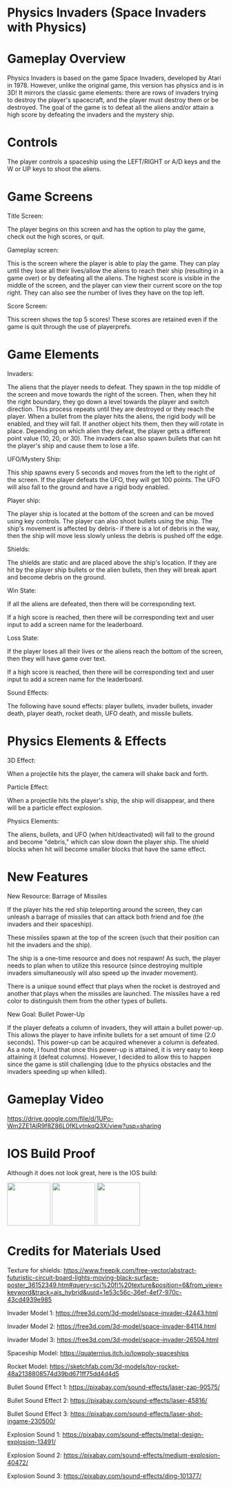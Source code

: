 # Physics Invaders (Space Invaders with Physics) 

# Gameplay Overview 
Physics Invaders is based on the game Space Invaders, developed by Atari in 1978. However, unlike the original game, this version has physics and is in 3D! 
It mirrors the classic game elements: there are rows of invaders trying to destroy the player's spacecraft, and the player must destroy them or be destroyed. 
The goal of the game is to defeat all the aliens and/or attain a high score by defeating the invaders and the mystery ship. 

# Controls 
The player controls a spaceship using the LEFT/RIGHT or A/D keys and the W or UP keys to shoot the aliens. 

# Game Screens 
Title Screen: 

The player begins on this screen and has the option to play the game, check out the high scores, or quit. 

Gameplay screen: 

This is the screen where the player is able to play the game. They can play until they lose all their lives/allow the aliens to reach their ship (resulting in a game over) or by defeating all the aliens.
The highest score is visible in the middle of the screen, and the player can view their current score on the top right. They can also see the number of lives they have on the top left.

Score Screen: 

This screen shows the top 5 scores! These scores are retained even if the game is quit through the use of playerprefs. 

# Game Elements 
Invaders: 

The aliens that the player needs to defeat. They spawn in the top middle of the screen and move towards the right of the screen. Then, when they hit the right boundary, they go down a level towards the player and switch direction. This process repeats until they are destroyed or they reach the player. When a bullet from the player hits the aliens, the rigid body will be enabled, and they will fall. If another object hits them, then they will rotate in place. Depending on which alien they defeat, the player gets a different point value (10, 20, or 30). The invaders can also spawn bullets that can hit the player's ship and cause them to lose a life. 

UFO/Mystery Ship: 

This ship spawns every 5 seconds and moves from the left to the right of the screen. If the player defeats the UFO, they will get 100 points. The UFO will also fall to the ground and have a rigid body enabled. 

Player ship: 

The player ship is located at the bottom of the screen and can be moved using key controls. The player can also shoot bullets using the ship. The ship's movement is affected by debris- if there is a lot of debris in the way, then the ship will move less slowly unless the debris is pushed off the edge. 

Shields: 

The shields are static and are placed above the ship's location. If they are hit by the player ship bullets or the alien bullets, then they will break apart and become debris on the ground.  

Win State: 

If all the aliens are defeated, then there will be corresponding text. 

If a high score is reached, then there will be corresponding text and user input to add a screen name for the leaderboard. 

Loss State: 

If the player loses all their lives or the aliens reach the bottom of the screen, then they will have game over text.

If a high score is reached, then there will be corresponding text and user input to add a screen name for the leaderboard. 

Sound Effects: 

The following have sound effects:  player bullets, invader bullets, invader death, player death, rocket death, UFO death, and missile bullets.

# Physics Elements & Effects 

3D Effect: 

When a projectile hits the player, the camera will shake back and forth. 

Particle Effect: 

When a projectile hits the player's ship, the ship will disappear, and there will be a particle effect explosion. 

Physics Elements: 

The aliens, bullets, and UFO (when hit/deactivated) will fall to the ground and become "debris," which can slow down the player ship. The shield blocks when hit will become smaller blocks that have the same effect. 

# New Features 
New Resource: Barrage of Missiles 

If the player hits the red ship teleporting around the screen, they can unleash a barrage of missiles that can attack both friend and foe (the invaders and their spaceship). 

These missiles spawn at the top of the screen (such that their position can hit the invaders and the ship).

The ship is a one-time resource and does not respawn!
As such, the player needs to plan when to utilize this resource (since destroying multiple invaders simultaneously will also speed up the invader movement). 

There is a unique sound effect that plays when the rocket is destroyed and another that plays when the missiles are launched. The missiles have a red color to distinguish them from the other types of bullets. 

New Goal: Bullet Power-Up 

If the player defeats a column of invaders, they will attain a bullet power-up. This allows the player to have infinite bullets for a set amount of time (2.0 seconds). This power-up can be acquired whenever a column is defeated. 
As a note, I found that once this power-up is attained, it is very easy to keep attaining it (defeat columns). However, I decided to allow this to happen since the game is still challenging (due to the physics obstacles and the invaders speeding up when killed). 

# Gameplay Video 

https://drive.google.com/file/d/1UPo-Wm2ZE1AlR9f8Z86L0fKLvtnkqQ3X/view?usp=sharing

# IOS Build Proof

Although it does not look great, here is the IOS build: 

<img src="https://github.com/user-attachments/assets/333bc879-2f28-4c99-a49e-71cf718d671b" width="100">
<img src="https://github.com/user-attachments/assets/37cee263-1b61-47f1-a094-d6c75300b954" width="100">
<img src="https://github.com/user-attachments/assets/7c3e77d2-0ee6-463f-bf9f-ec6b0e73c7bf" width="100">


# Credits for Materials Used

Texture for shields: https://www.freepik.com/free-vector/abstract-futuristic-circuit-board-lights-moving-black-surface-poster_36152349.htm#query=sci%20fi%20texture&position=6&from_view=keyword&track=ais_hybrid&uuid=1e53c56c-36ef-4ef7-970c-43cd4939e985

Invader Model 1: https://free3d.com/3d-model/space-invader-42443.html

Invader Model 2: https://free3d.com/3d-model/space-invader-84114.html

Invader Model 3: https://free3d.com/3d-model/space-invader-26504.html

Spaceship Model: https://quaternius.itch.io/lowpoly-spaceships

Rocket Model: https://sketchfab.com/3d-models/toy-rocket-48a2138808574d39bd671ff75dd4d4d5

Bullet Sound Effect 1: https://pixabay.com/sound-effects/laser-zap-90575/

Bullet Sound Effect 2: https://pixabay.com/sound-effects/laser-45816/

Bullet Sound Effect 3: https://pixabay.com/sound-effects/laser-shot-ingame-230500/

Explosion Sound 1: https://pixabay.com/sound-effects/metal-design-explosion-13491/

Explosion Sound 2: https://pixabay.com/sound-effects/medium-explosion-40472/

Explosion Sound 3: https://pixabay.com/sound-effects/ding-101377/
